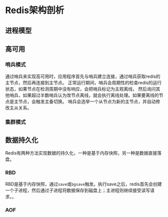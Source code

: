 <link rel="stylesheet" type="text/css" href="/auto-number.css">

# Redis架构剖析

## 进程模型


## 高可用

### 哨兵模式
通过哨兵来实现高可用时，应用程序首先与哨兵建立连接，通过哨兵获取redis的主节点，然后再连接到主节点。
正常运行期间，哨兵会周期性的检查redis的运行状态，如果节点在检测周期中没有响应，会把哨兵标记为主观离线，
然后询问其他哨兵，如果超过半数哨兵认为改节点离线，就会执行离线处理。如果要离线的节点是主节点，会触发主备切换。
哨兵会选举一个从节点为新的主节点，并自动修改主从关系。

### 集群模式

## 数据持久化

Redis有两种方法实现数据的持久化，一种是基于内存快照，另一种是数据直接落盘。

### RBD

RBD是基于内存快照，通过`save`或`bgsave`触发。执行save之后，redis首先会创建一个子进程，然后通过子进程将数据保存到磁盘上；主进程则继续接受读写请求。。

### AOF


